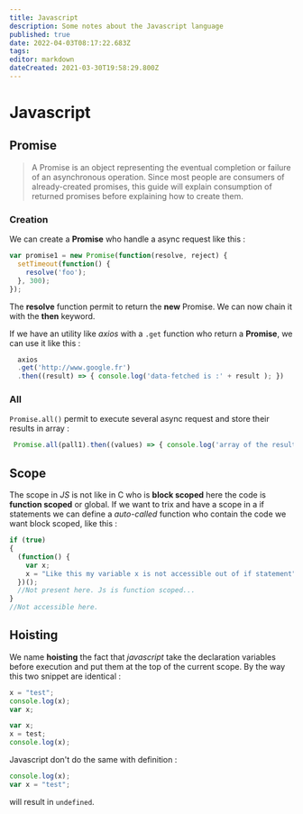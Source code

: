```yaml
---
title: Javascript
description: Some notes about the Javascript language
published: true
date: 2022-04-03T08:17:22.683Z
tags: 
editor: markdown
dateCreated: 2021-03-30T19:58:29.800Z
---
```


# Javascript

## Promise

> A Promise is an object representing the eventual completion or failure of an asynchronous operation. Since most people are consumers of already-created promises, this guide will explain consumption of returned promises before explaining how to create them.

### Creation

We can create a **Promise** who handle a async request like this :
```js
var promise1 = new Promise(function(resolve, reject) {
  setTimeout(function() {
    resolve('foo');
  }, 300);
});
```

The **resolve** function permit to return the **new** Promise. We can now chain it with the **then** keyword.

If we have an utility like *axios* with a `.get` function who return a **Promise**, we can use it like this :

```js
  axios
  .get('http://www.google.fr')
  .then((result) => { console.log('data-fetched is :' + result ); })
```

### All

`Promise.all()` permit to execute several async request and store their results in array :

```js
 Promise.all(pall1).then((values) => { console.log('array of the resulted promise are stored in values' ) });
```

## Scope


The scope in *JS* is not like in C who is **block scoped**  here the code is **function scoped** or global. If we want to trix and have a scope in a if statements we can define a *auto-called* function who contain the code we want block scoped, like this :

```js
if (true)
{
  (function() {
    var x;
    x = "Like this my variable x is not accessible out of if statement";
  })();
  //Not present here. Js is function scoped...
}
//Not accessible here.
```

## Hoisting

We name **hoisting** the fact that *javascript* take the declaration variables before execution and put them at the top of the current scope. By the way this two snippet are identical :

```js
x = "test";
console.log(x);
var x;
```

```js
var x;
x = test;
console.log(x);
```

Javascript don't do the same with definition : 

```js
console.log(x);
var x = "test";
```

will result in `undefined`.
